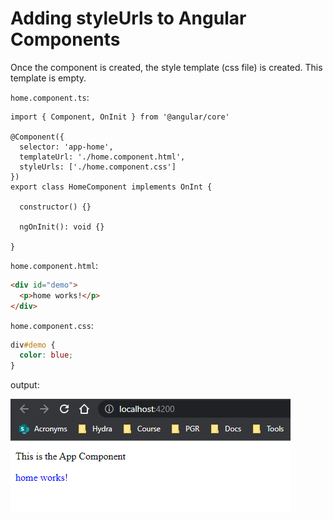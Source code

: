 # Adding styleUrls to Angular Components

Once the component is created, the style template (css file) is created. This template is empty.

`home.component.ts`:

```JS
import { Component, OnInit } from '@angular/core'

@Component({
  selector: 'app-home',
  templateUrl: './home.component.html',
  styleUrls: ['./home.component.css']
})
export class HomeComponent implements OnInt {

  constructor() {}

  ngOnInit(): void {}

}
```

`home.component.html`:

```HTML
<div id="demo">
  <p>home works!</p>
</div>
```

`home.component.css`:

```CSS
div#demo {
  color: blue;
}
```

output:

![CSS](img/css-files.png)
